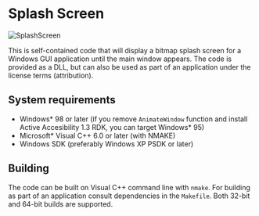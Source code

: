 # Splash Screen
![SplashScreen](https://ai4rei.net/sites/nn/share/splash.jpg)

This is self-contained code that will display a bitmap splash screen for a Windows GUI application until the main window appears. The code is provided as a DLL, but can also be used as part of an application under the license terms (attribution).

## System requirements
* Windows* 98 or later (if you remove `AnimateWindow` function and install Active Accesibility 1.3 RDK, you can target Windows* 95)
* Microsoft* Visual C++ 6.0 or later (with NMAKE)
* Windows SDK (preferably Windows XP PSDK or later)

## Building
The code can be built on Visual C++ command line with `nmake`. For building as part of an application consult dependencies in the `Makefile`. Both 32-bit and 64-bit builds are supported.
